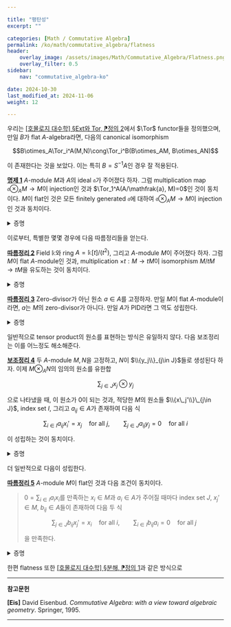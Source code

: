 ```yaml
---

title: "평탄성"
excerpt: ""

categories: [Math / Commutative Algebra]
permalink: /ko/math/commutative_algebra/flatness
header:
    overlay_image: /assets/images/Math/Commutative_Algebra/Flatness.png
    overlay_filter: 0.5
sidebar: 
    nav: "commutative_algebra-ko"

date: 2024-10-30
last_modified_at: 2024-11-06
weight: 12

---
```


우리는 [\[호몰로지 대수학\] §Ext와 Tor, ⁋정의 2](/ko/math/homological_algebra/ext_and_tor#def2)에서 $\Tor$ functor들을 정의했으며, 만일 $B$가 flat $A$-algebra라면, 다음의 canonical isomorphism

$$B\otimes_A\Tor_i^A(M,N)\cong\Tor_i^B(B\otimes_AM, B\otimes_AN)$$

이 존재한다는 것을 보았다. 이는 특히 $B=S^{-1}A$인 경우 잘 적용된다.

<div class="proposition" markdown="1">

<ins id="prop1">**명제 1**</ins> $A$-module $M$과 $A$의 ideal $\mathfrak{a}$가 주어졌다 하자. 그럼 multiplication map $\mathfrak{a}\otimes_AM \rightarrow M$이 injection인 것과 $\Tor_1^A(A/\mathfrak{a}, M)=0$인 것이 동치이다. $M$이 flat인 것은 모든 finitely generated $\mathfrak{a}$에 대하여 $\mathfrak{a}\otimes_AM \rightarrow M$이 injection인 것과 동치이다. 

</div>
<details class="proof" markdown="1">
<summary>증명</summary>

Short exact sequence

$$0 \rightarrow \mathfrak{a} \rightarrow A \rightarrow A/\mathfrak{a} \rightarrow 0$$

에 $\Tor$ long exact sequence를 취하면 

$$\cdots \rightarrow \Tor_1^A(A, M) \rightarrow \Tor_1^A(A/\mathfrak{a}, M) \rightarrow \mathfrak{a}\otimes_AM \rightarrow A\otimes_AM \rightarrow (A/\mathfrak{a})\otimes_AM \rightarrow 0$$

을 얻는다. 이로부터 $\mathfrak{a}\otimes M \rightarrow M$이 injection인 것과 $\Tor_1^A(A/\mathfrak{a},M)=0$인 것이 동치인 것은 자명하다. 

이제 두 번째 주장을 보여야 한다. 이를 위해서는 임의의 injection $L \rightarrow N$에 대하여, $L\otimes_AM \rightarrow N\otimes_AM$이 injection이 된다는 것을 보여야 한다. 그런데 이를 보이기 위해서는 $N$이 *finitely generated*임을 가정해도 충분하다. 임의의 $z\in N\otimes_AM$은 $x\otimes y$ 꼴의 원소들의 유한한 합으로 적히므로, 이러한 $x$들을 모아 만들어진 finitely generated module $N'$에 대해, $z$가 $N'\otimes_A M$의 원소라고 가정하여도 되기 때문이다.

이제 두 finitely generated $A$-module $N$, $L$ 사이에 있는 submodule들의 sequence

$$L=N_0 \subseteq N_1\subseteq\cdots\subseteq N_p=N$$

을 잡아서, $N_{i+1}/N_i$들 각각이 하나의 원소로 생성되도록 할 수 있다. 그럼 $A$의 적당한 ideal $\mathfrak{a}$가 존재하여 $N_{i+1}/N_i\cong A/\mathfrak{a}$이다. 또, 이들 inclusion들을 반복하여 $L\hookrightarrow N$을 얻으면 이 또한 injection이므로, 결과적으로 $p=1$로 가정하고 $N/L\cong A/\mathfrak{a}$로 가정해도 충분하다. 위의 논의에 의하여, 임의의 finitely generated ideal $\mathfrak{a}'$에 대해 $\mathfrak{a}'\otimes_AM \rightarrow M$이 injection이라면 이 조건은 임의의 ideal $\mathfrak{a}$에 대해서도 $\mathfrak{a}\otimes_AM \rightarrow M$이 injection이 되는 것을 보이는 것도 기억하자. 이제 다음의 short exact sequence

$$0 \rightarrow L \rightarrow N \rightarrow N/L \rightarrow 0$$

에 $\Tor$ long exact sequence를 취하면

$$\cdots \rightarrow \Tor_1^A(N/L, M) \rightarrow L\otimes_AM \rightarrow N\otimes_AM \rightarrow (N/L)\otimes_AM \rightarrow 0$$

를 얻는데, 여기서 $\Tor_1^A(N/L,M)=\Tor_1^A(A/\mathfrak{a},M)$는 $0$이므로 원하는 결과를 얻는다. 

</details>

이로부터, 특별한 몇몇 경우에 다음 따름정리들을 얻는다. 

<div class="proposition" markdown="1">

<ins id="cor2">**따름정리 2**</ins> Field $\mathbb{k}$와 ring $A=\mathbb{k}[t]/(t^2)$, 그리고 $A$-module $M$이 주어졌다 하자. 그럼 $M$이 flat $A$-module인 것과, multiplication $\times t: M \rightarrow tM$이 isomorphism $M/tM \rightarrow tM$을 유도하는 것이 동치이다.

</div>
<details class="proof" markdown="1">
<summary>증명</summary>

$A$의 유일한 ideal이 $(t)$이므로, $M$이 flat인 것은 $(t)\otimes_A M \rightarrow M$이 injective인 것과 동치이다. 한편, $\times t: A \rightarrow (t)$는 $A$-linear map이고, 그 kernel이 $(t)$이다. 더 명시적으로 이 $A$-linear isomorphism은 다음 식

$$A/(t)\cong \mathbb{k} \rightarrow (t);\qquad a+(t)\mapsto at$$

으로 주어진다. 이제 이로부터 isomorphism

$$M/tM\cong A/(t)\otimes_A M \cong (t)\otimes_A M$$

을 얻는다. 한편 multiplication map $(t)\otimes_AM \rightarrow M$은 $A$-bilinear map 

$$(t)\times M \rightarrow M;\qquad (ta, x)\mapsto (ta)x$$

을 통해 얻어지는 것이며, 이를 위의 isomorphism과 합성하면 그로부터 얻어지는 $M/tM \rightarrow M$은 임의의 $x+tM\in M/tM$에 대하여, 

$$x+tM \mapsto (1+(t))\otimes x\mapsto t\otimes x\mapsto tx$$

으로 얻어진다. 즉, $M/tM \rightarrow M$이 정확히 $t$를 곱하여 얻어지는 함수 $tM$이며, 이 함수의 image가 $tM$인 것은 자명하므로, $\times t: M/tM \rightarrow tM$이 isomorphism인 것과 $(t)\otimes_AM \rightarrow M$이 injective인 것이 동치이고, 이는 다시 [명제 1](#prop1)에 의해 $M$이 flat인 것과 동치이다. 

</details>

<div class="proposition" markdown="1">

<ins id="cor3">**따름정리 3**</ins> Zero-divisor가 아닌 원소 $a\in A$를 고정하자. 만일 $M$이 flat $A$-module이라면, $a$는 $M$의 zero-divisor가 아니다. 만일 $A$가 PID라면 그 역도 성립한다.

</div>
<details class="proof" markdown="1">
<summary>증명</summary>

$M$이 flat $A$-module이라면 $(a)\otimes_AM \rightarrow M$이 injection이므로 $a$는 $M$의 non-zerodivisor이다. 한편 $A$가 PID라면, $A$의 모든 ideal이 non-zerodivisor 하나로 생성되고, 특히 모든 ideal $\mathfrak{a}$에 대하여 $\mathfrak{a}\otimes_AM \rightarrow M$이 injective이다. 

</details>

일반적으로 tensor product의 원소를 표현하는 방식은 유일하지 않다. 다음 보조정리는 이를 어느정도 해소해준다.

<div class="proposition" markdown="1">

<ins id="lem4">**보조정리 4**</ins> 두 $A$-module $M,N$을 고정하고, $N$이 $\\{y_j\\}_{j\in J}$들로 생성된다 하자. 이제 $M\otimes_AN$의 임의의 원소를 유한합

$$\sum_{j\in J} x_j\otimes y_j$$

으로 나타냈을 때, 이 원소가 $0$이 되는 것과, 적당한 $M$의 원소들 $\\{x\_j'\\}\_{j\in J}$, index set $I$, 그리고 $a_{ij}\in A$가 존재하여 다음 식

$$\sum_{i\in I} a_{ij}x_i'=x_j\quad\text{for all $j$},\qquad \sum_{j\in J} a_{ij}y_j=0\quad\text{for all $i$}$$

이 성립하는 것이 동치이다. 

</div>
<details class="proof" markdown="1">
<summary>증명</summary>

우선 주어진 조건을 만족하는 $x_j'$들과 $a_{ij}$들이 모두 존재한다 하면

$$\sum_{j\in J} x_j\otimes y_j=\sum_{j\in J}\left(\left(\sum_{i\in I}a_{ij}x_i'\right)\otimes y_j\right)=\sum_{i\in I} x_i'\otimes\left(\sum_{j\in J} a_{ij} y_j\right)=0$$

이 되므로 역방향은 쉽게 얻어진다.

이제 원래의 방향을 보이기 위해 먼저 $N$이 free module익고 $\\{y_j\\}\_{j\in J}$가 $N$의 basis인 경우를 살펴보자. 그럼 다음의 isomorphism

$$M\otimes_AN\cong\bigoplus_{j\in J} (M\otimes_A Ay_j)\cong \bigoplus_{j\in J} M$$

을 생각하면 ([\[대수적 구조\] §가군의 직접곱과 직합, 텐서곱, ⁋정리 6](/ko/math/algebraic_structures/operations_of_modules#thm6)), 원소 $\sum_j x_j\otimes y_j$는 $(x\_j)\_{j\in J}$에 해당되므로 이 원소가 $0$인 것과 모든 $x_j$가 $0$인 것이 동치이다. 

이제 임의의 module $N$에 대하여, 적당한 free $A$-module $F$, $\varepsilon: F \rightarrow N$을 택하여 $F$의 basis $\\{f_j\\}\_{j\in J}$가 $\varepsilon$을 통해 $\\{y_j\\}\_{j\in J}$로 옮겨지도록 할 수 있다. ([\[다중선형대수학\] §기저, ⁋정의 1](/ko/math/multilinear_algebra/basis_of_free_modules#def1)) 그럼 다음의 short exact sequence

$$0 \longrightarrow\ker\varepsilon \longrightarrow F \overset{\varepsilon}{\longrightarrow} N \longrightarrow 0$$

를 얻으며, 다시 $\ker \varepsilon$을 [\[다중선형대수학\] §기저, ⁋명제 2](/ko/math/multilinear_algebra/basis_of_free_modules#prop2)를 통해 free module $G$의 quotient로 보면 다음의 exact sequence

$$G \rightarrow \ker\varepsilon \rightarrow 0$$

를 얻는다. 이들을 통해 $N$의 *free presentation*

$$G \overset{\eta}{\longrightarrow} F \overset{\varepsilon}{\longrightarrow} N \longrightarrow 0$$

을 얻는다. 한편 $M\otimes_A-$는 right exact이므로, 이로부터 다음의 exact sequence

$$M\otimes_A G \overset{\id_M\otimes\eta}{\longrightarrow} M\otimes_AF \overset{\id_M\otimes \varepsilon}{\longrightarrow} M\otimes_AN \longrightarrow 0$$

을 얻으며, 가정에 의해 $\sum_{j\in J} x_j\otimes f_j$는 $\id_M\otimes\varepsilon$을 통해 $0$으로 보내진다. 따라서, $M\otimes_AF$에서의 exactness로부터 적당한 $x_i'\in M$, $z_i\in G$들을 택하여 

$$\sum_{i\in I} x_i'\otimes\eta(z_i)=(\id_M\otimes\eta)\left(\sum_i x_i'\otimes z_i\right)=\sum_j x_j\otimes f_j$$

이도록 할 수 있다. 한편 $F$의 basis $\\{f_j\\}\_{j\in J}$를 이용하여

$$\eta(z_i)=\sum_{j\in J} a_{ij}f_j,\qquad\text{$(a_{ij})_{j\in J}$ finitely supported for all $i$}$$

로 적을 수 있다. 이를 위의 식에 대입하면

$$\sum_{j\in J} x_j\otimes f_j=\sum_{i\in I} x_i'\otimes\eta(z_i)=\sum_{i\in I}\sum_{j\in J}a_{ij}x_i'\otimes f_j$$

으로부터 

$$0=\sum_{j\in J} x_j \otimes f_j-\sum_{i\in I}\sum_{j\in J} a_{ij}x_i'\otimes f_j=\sum_{j\in J} \left(x_j-\sum_{i\in I} a_{ij}x_i'\right)\otimes f_j$$

을 얻고, 따라서 위에서 보인 free module일 때의 결과에 의해 $x_j=\sum_{i\in I} a_{ij}x_i'$인 것을 안다. 이 때 $\eta(z_i)$의 $\varepsilon$에 의한 image를 생각하면 

$$0=(\varepsilon\circ\eta)(z_i)=\varepsilon\left(\sum_{j\in J} a_{ij}f_j\right)=\sum_{j\in J} a_{ij}y_j$$

이므로 원하는 결과를 얻는다. 

</details>

더 일반적으로 다음이 성립한다.

<div class="proposition" markdown="1">

<ins id="cor5">**따름정리 5**</ins> $A$-module $M$이 flat인 것과 다음 조건이 동치이다.

> $0=\sum_{i\in I} a_ix_i$를 만족하는 $x_i\in M$과 $a_i\in A$가 주어질 때마다 index set $J$, $x_j'\in M$, $b_{ij}\in A$들이 존재하여 다음 두 식
> 
> $$\sum_{j\in J} b_{ij} x_j'=x_i\quad\text{for all $i$},\qquad \sum_{i\in I} b_{ij} a_i=0\quad\text{for all $j$}$$
>
> 을 만족한다.

</div>
<details class="proof" markdown="1">
<summary>증명</summary>

[명제 1](#prop1)의 결과로부터, $M$이 flat인 것과 임의의 finitely generated ideal $\mathfrak{a}$에 대해 multiplication map

$$\mathfrak{a}\otimes_A M \rightarrow M$$

이 injective인 것과 동치이다. 이는

$$\sum_i a_i\otimes x_i\in \mathfrak{a}\otimes_AM$$

이 위의 multiplication map의 kernel에 속한다면 이 원소가 반드시 $0$이 되어야 한다는 것과 동치이며, 이제 [보조정리 4](#lem4)를 이용하여 이 원소가 언제 $0$이 되는지를 살펴보면 원하는 결과를 얻는다. 

</details>

한편 flatness 또한 [\[호몰로지 대수학\] §분해, ⁋정의 1](/ko/math/homological_algebra/resolutions#def1)과 같은 방식으로 

---

**참고문헌**

**[Eis]** David Eisenbud. *Commutative Algebra: with a view toward algebraic geometry*. Springer, 1995.

---
